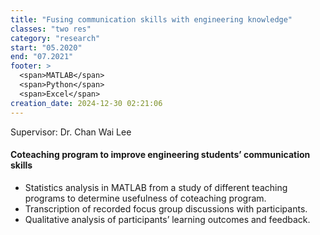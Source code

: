 ```yaml
---
title: "Fusing communication skills with engineering knowledge"
classes: "two res"
category: "research"
start: "05.2020"
end: "07.2021"
footer: >
  <span>MATLAB</span>
  <span>Python</span>
  <span>Excel</span>
creation_date: 2024-12-30 02:21:06
---
```



Supervisor: Dr. Chan Wai Lee

#### Coteaching program to improve engineering students’ communication skills

* Statistics analysis in MATLAB from a study of different teaching programs to determine usefulness of coteaching program.
* Transcription of recorded focus group discussions with participants.
* Qualitative analysis of participants’ learning outcomes and feedback.